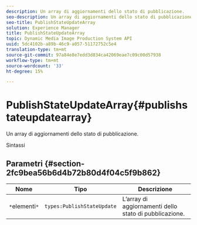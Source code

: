 ```yaml
---
description: Un array di aggiornamenti dello stato di pubblicazione.
seo-description: Un array di aggiornamenti dello stato di pubblicazione.
seo-title: PublishStateUpdateArray
solution: Experience Manager
title: PublishStateUpdateArray
topic: Dynamic Media Image Production System API
uuid: 5dc4102b-a89b-46c9-a057-51172752c5e4
translation-type: tm+mt
source-git-commit: 97a84e8e7edd3d834ca42069eae7c09c00d57938
workflow-type: tm+mt
source-wordcount: '33'
ht-degree: 15%

---
```



# PublishStateUpdateArray{#publishstateupdatearray}

Un array di aggiornamenti dello stato di pubblicazione.

Sintassi

## Parametri {#section-2fc9bea56b6d4b72b80d4f04c5f9b862}

| Nome | Tipo | Descrizione |
|---|---|---|
| `*`elementi`*` | `types:PublishStateUpdate` | L’array di aggiornamenti dello stato di pubblicazione. |

